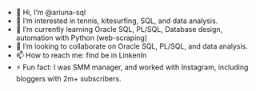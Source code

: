 - 👋 Hi, I’m @ariuna-sql
- 👀 I’m interested in tennis, kitesurfing, SQL, and data analysis.
- 🌱 I’m currently learning Oracle SQL, PL/SQL, Database design, automation with Python (web-scraping)
- 💞️ I’m looking to collaborate on Oracle SQL, PL/SQL, and data analysis.
- 📫 How to reach me: find be in LinkenIn
- ⚡ Fun fact: I was SMM manager, and worked with Instagram, including bloggers with 2m+ subscribers. 

<!---
ariuna-sql/ariuna-sql is a ✨ special ✨ repository because its `README.md` (this file) appears on your GitHub profile.
You can click the Preview link to take a look at your changes.
--->
